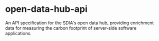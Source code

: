 # open-data-hub-api
An API specification for the SDIA's open data hub, providing enrichment data for measuring the carbon footprint of server-side software applications.
